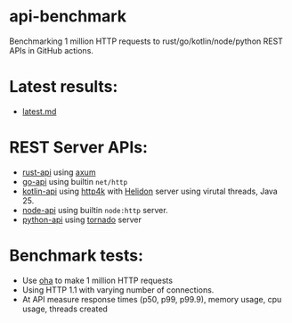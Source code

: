 # api-benchmark

Benchmarking 1 million HTTP requests to rust/go/kotlin/node/python REST APIs in GitHub actions. 

# Latest results:
* [latest.md](https://github.com/aaronriekenberg/api-benchmark/blob/main/results/latest.md)

# REST Server APIs:
* [rust-api](https://github.com/aaronriekenberg/api-benchmark/tree/main/rust-api) using [axum](https://github.com/tokio-rs/axum)
* [go-api](https://github.com/aaronriekenberg/api-benchmark/tree/main/go-api) using builtin `net/http`
* [kotlin-api](https://github.com/aaronriekenberg/api-benchmark/tree/main/kotlin-api) using [http4k](https://www.http4k.org) with [Helidon](https://helidon.io) server using virutal threads, Java 25. 
* [node-api](https://github.com/aaronriekenberg/api-benchmark/tree/main/node-api) using builtin `node:http` server.
* [python-api](https://github.com/aaronriekenberg/api-benchmark/tree/main/python-api) using [tornado](https://www.tornadoweb.org/en/stable/) server

# Benchmark tests:
* Use [oha](https://crates.io/crates/oha) to make 1 million HTTP requests
* Using HTTP 1.1 with varying number of connections.
* At API measure response times (p50, p99, p99.9), memory usage, cpu usage, threads created
